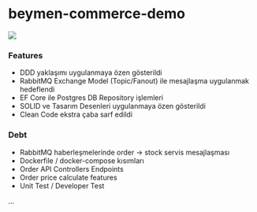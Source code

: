 # beymen-commerce-demo

![](https://cdn.beymen.com/assets/desktop/img/beymen-logo-dot-blue.svg)

### Features
- DDD yaklaşımı uygulanmaya özen gösterildi
- RabbitMQ Exchange Model (Topic/Fanout) ile mesajlaşma uygulanmak hedeflendi
- EF Core ile Postgres DB Repository işlemleri
- SOLID ve Tasarım Desenleri uygulanmaya özen gösterildi
- Clean Code ekstra çaba sarf edildi

### Debt
- RabbitMQ haberleşmelerinde order -> stock servis mesajlaşması
- Dockerfile / docker-compose kısımları
- Order API Controllers Endpoints
- Order price calculate features
- Unit Test / Developer Test

...